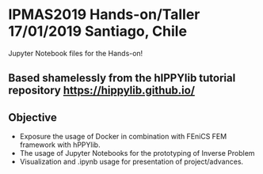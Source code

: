 # IPMAS2019 Hands-on/Taller 17/01/2019 Santiago, Chile
Jupyter Notebook files for the Hands-on!

## Based shamelessly from the hIPPYlib tutorial repository https://hippylib.github.io/

## Objective
* Exposure the usage of Docker in combination with FEniCS FEM framework with hPPYlib.
* The usage of Jupyter Notebooks for the prototyping of Inverse Problem
* Visualization and .ipynb usage for presentation of project/advances.
